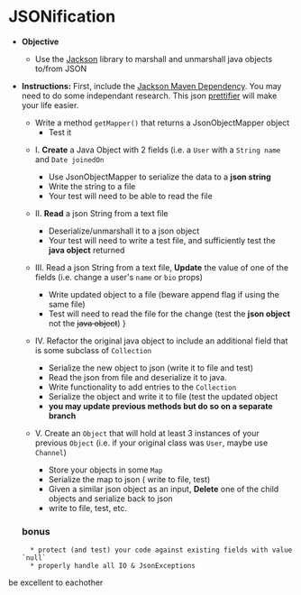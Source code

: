 # JSONification

* **Objective**
  * Use the [Jackson](https://github.com/FasterXML/jackson) library to marshall and unmarshall java objects to/from JSON

* **Instructions:**
	 	 First, include the [Jackson Maven Dependency](https://mvnrepository.com/artifact/com.fasterxml.jackson.core/jackson-databind). You may need to do some independant research. 
	This json [prettifier](http://prettifier.net/json/) will make your life easier.
    	
	* Write a method `getMapper()` that returns a JsonObjectMapper object
    	* Test it


    + I. **Create** a Java Object with 2 fields (i.e. a `User` with a `String name` and `Date joinedOn`
       * Use JsonObjectMapper to serialize the data to a **json string**
       * Write the string to a file
       * Your test will need to be able to read the file

    + II. **Read** a json String from a text file
        * Deserialize/unmarshall it to a json object
        * Your test will need to write a test file, and sufficiently test the **java object** returned

    + III. Read a json String from a text file, **Update** the value of one of the fields (i.e. change a user's `name` or `bio` props)
        * Write updated object to a file (beware append flag if using the same file)
        * Test will need to read the file for the change (test the **json object**  not the <s>java object</s>)
    }

    + IV. Refactor the original java object to include an additional field that is some subclass of `Collection`
        * Serialize the new object to json (write it to file and test)  
        * Read the json from file and deserialize it to java.
        * Write functionality to add entries to the `Collection`
        * Serialize the object and write it to file (test the updated object
        * **you may update previous methods but do so on a separate branch**
        
    + V. Create an `Object` that will hold at least 3 instances of your previous `Object` (i.e. if your original class was `User`, maybe use `Channel`)
    	* Store your objects in some `Map`
    	* Serialize the map to json ( write to file, test)
       * Given a similar json object as an input, **Delete** one of the child objects and serialize back to json
       * write to file, test, etc.
    
    
    ### bonus
    	* protect (and test) your code against existing fields with value `null`
    	* properly handle all IO & JsonExceptions

be excellent to eachother

